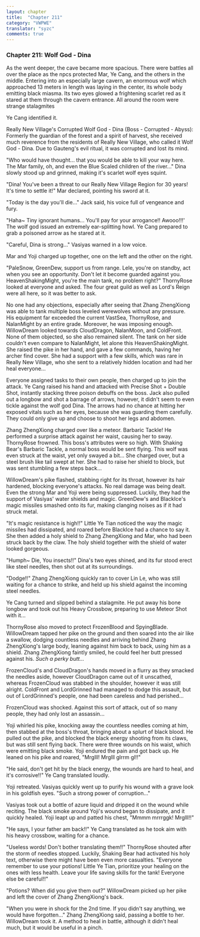 ```yaml
---
layout: chapter
title:  "Chapter 211"
category: "VWPWE"
translator: "syzc"
comments: true
---
```


### Chapter 211: Wolf God - Dina

As the went deeper, the cave became more spacious. There were battles all over the place as the npcs protected Mar, Ye Cang, and the others in the middle. Entering into an especially large cavern, an enormous wolf which approached 13 meters in length was laying in the center, its whole body emitting black miasma. Its two eyes glowed a frightening scarlet red as it stared at them through the cavern entrance. All around the room were strange stalagmites

Ye Cang identified it.

Really New Village's Corrupted Wolf God - Dina (Boss - Corrupted - Abyss): Formerly the guardian of the forest and a spirit of harvest, she received much reverence from the residents of Really New Village, who called it Wolf God - Dina. Due to Gauteng's evil ritual, it was corrupted and lost its mind.

"Who would have thought... that you would be able to kill your way here. The Mar family, oh, and even the Blue Scaled children of the river..." Dina slowly stood up and grinned, making it's scarlet wolf eyes squint.

"Dina! You've been a threat to our Really New Village Region for 30 years! It's time to settle it!" Mar declared, pointing his sword at it.

"Today is the day you'll die..." Jack said, his voice full of vengeance and fury.

"Haha~ Tiny ignorant humans... You'll pay for your arrogance!! Awooo!!!' The wolf god issued an extremely ear-splitting howl. Ye Cang prepared to grab a poisoned arrow as he stared at it.

"Careful, Dina is strong..." Vasiyas warned in a low voice.

Mar and Yoji charged up together, one on the left and the other on the right. 

"PaleSnow, GreenDew, support us from range. Lele, you're on standby, act when you see an opportunity. Don't let it become guarded against you. HeavenShakingMight, you're the main tank, no problem right?" ThornyRose looked at everyone and asked. The four great guild as well as Lord's Reign were all here, so it was better to ask.

No one had any objections, especially after seeing that Zhang ZhengXiong was able to tank multiple boss leveled werewolves without any pressure. His equipment far exceeded the current VastSea, ThornyRose, and NalanMight by an entire grade. Moreover, he was imposing enough. WillowDream looked towards CloudDragon, NalanMoon, and ColdFront. None of them objected, so she also remained silent. The tank on her side couldn't even compare to NalanMight, let alone this HeavenShakingMight. She raised the pike in her hand, and gave a few commands, having her archer find cover. She had a support with a few skills, which was rare in Really New Village, who she sent to a relatively hidden location and had her heal everyone...

Everyone assigned tasks to their own people, then charged up to join the attack. Ye Cang raised his hand and attacked with Precise Shot + Double Shot, instantly stacking three poison debuffs on the boss. Jack also pulled out a longbow and shot a barrage of arrows, however, it didn't seem to even tickle against the wolf god Dina. The arrows had no chance at hitting her exposed vitals such as her eyes, because she was guarding them carefully. They could only give up and choose to shoot her legs and abdomen.

Zhang ZhengXiong charged over like a meteor. Barbaric Tackle! He performed a surprise attack against her waist, causing her to sway. ThornyRose frowned. This boss's attributes were so high. With Shaking Bear's Barbaric Tackle, a normal boss would be sent flying. This wolf was even struck at the waist, yet only swayed a bit... She charged over, but a steel brush like tail swept at her. She had to raise her shield to block, but was sent stumbling a few steps back...

WillowDream's pike flashed, stabbing right for its throat, however its hair hardened, blocking everyone's attacks. No real damage was being dealt. Even the strong Mar and Yoji were being suppressed. Luckily, they had the support of Vasiyas' water shields and magic. GreenDew's and BlackIce's magic missiles smashed onto its fur, making clanging noises as if it had struck metal.

"It's magic resistance is high!!" Little Ye Tian noticed the way the magic missiles had dissipated, and roared before BlackIce had a chance to say it. She then added a holy shield to Zhang ZhengXiong and Mar, who had been struck back by the claw. The holy shield together with the shield of water looked gorgeous.

"Humph~ Die, You insects!!" Dina's two eyes shined, and its fur stood erect like steel needles, then shot out at its surroundings.

"Dodge!!" Zhang ZhengXiong quickly ran to cover Lin Le, who was still waiting for a chance to strike, and held up his shield against the incoming steel needles.

Ye Cang turned and slipped behind a stalagmite. He put away his bone longbow and took out his Heavy Crossbow, preparing to use Meteor Shot with it...

ThornyRose also moved to protect FrozenBlood and SpyingBlade. WillowDream tapped her pike on the ground and then soared into the air like a swallow, dodging countless needles and arriving behind Zhang ZhengXiong's large body, leaning against him back to back, using him as a shield. Zhang ZhengXiong faintly smiled, he could feel her butt pressed against his. *Such a perky butt...*

FrozenCloud's and CloudDragon's hands moved in a flurry as they smacked the needles aside, however CloudDragon came out of it unscathed, whereas FrozenCloud was stabbed in the shoulder, however it was still alright. ColdFront and LordGrinned had managed to dodge this assault, but out of LordGrinned's people, one had been careless and had perished...

FrozenCloud was shocked. Against this sort of attack, out of so many people, they had only lost an assassin...

Yoji whirled his pike, knocking away the countless needles coming at him, then stabbed at the boss's throat, bringing about a splurt of black blood. He pulled out the pike, and blocked the black energy shooting from its claws, but was still sent flying back. There were three wounds on his waist, which were emitting black smoke. Yoji endured the pain and got back up. He leaned on his pike and roared, "Mrglll! Mrglll glrrm gl!!"

"He said, don't get hit by the black energy, the wounds are hard to heal, and it's corrosive!!" Ye Cang translated loudly.

Yoji retreated. Vasiyas quickly went up to purify his wound with a grave look in his goldfish eyes. "Such a strong power of corruption..."

Vasiyas took out a bottle of azure liquid and dripped it on the wound while reciting. The black smoke around Yoji's wound began to dissipate, and it quickly healed. Yoji leapt up and patted his chest, "Mmmm mrrrggk! Mrglll!!"

"He says, I your father am back!!" Ye Cang translated as he took aim with his heavy crossbow, waiting for a chance.

"Useless words! Don't bother translating them!!" ThornyRose shouted after the storm of needles stopped. Luckily, Shaking Bear had activated his holy text, otherwise there might have been even more casualties. "Everyone remember to use your potions! Little Ye Tian, prioritize your healing on the ones with less health. Leave your life saving skills for the tank! Everyone else be careful!!"

"Potions? When did you give them out?" WillowDream picked up her pike and left the cover of Zhang ZhengXiong's back.

"When you were in shock for the 2nd time. If you didn't say anything, we would have forgotten..." Zhang ZhengXiong said, passing a bottle to her. WillowDream took it. A method to heal in battle, although it didn't heal much, but it would be useful in a pinch.
